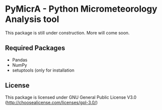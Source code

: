 # PyMicrA - Python Micrometeorology Analysis tool

This package is still under construction. More will come soon.

## Required Packages
* Pandas
* NumPy
* setuptools (only for installation

## License
This package is licensed under GNU General Public License V3.0 (http://choosealicense.com/licenses/gpl-3.0/)

